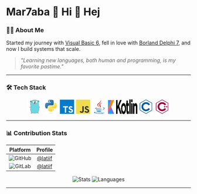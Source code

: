 >

# Mar7aba 👋 Hi 👋 Hej

### 👨‍💻 About Me

Started my journey with [Visual Basic 6](https://en.wikipedia.org/wiki/Visual_Basic), fell in love with [Borland Delphi 7](https://winworldpc.com/product/delphi/70), and now I build systems that scale.

> _"Learning new languages, both human and programming, is my favorite pastime."_

---

### 🛠 Tech Stack

<div align="center">

<img src="https://raw.githubusercontent.com/latiif/latiif/master/go.svg" alt="Go" width="40" height="40"/>
<img src="https://raw.githubusercontent.com/latiif/latiif/master/python.svg" alt="Python" width="40" height="40"/>
<img src="https://raw.githubusercontent.com/latiif/latiif/master/ts.svg" alt="TypeScript" width="40" height="40"/>
<img src="https://raw.githubusercontent.com/latiif/latiif/master/js.svg" alt="JavaScript" width="40" height="40"/>
<img src="https://raw.githubusercontent.com/latiif/latiif/master/java.svg" alt="Java" width="40" height="40"/>
<img src="https://raw.githubusercontent.com/latiif/latiif/master/kotlin.svg" alt="Kotlin" width="80" height="40"/>
<img src="https://raw.githubusercontent.com/latiif/latiif/master/c.svg" alt="C" width="40" height="40"/>
<img src="https://raw.githubusercontent.com/latiif/latiif/master/cplusplus.svg" alt="C++" width="40" height="40"/>
</div>

---

### 📊 Contribution Stats

<div align="center">

|                                           Platform                                           |               Profile                |
| :------------------------------------------------------------------------------------------: | :----------------------------------: |
| ![GitHub](https://img.shields.io/badge/GitHub-181717?style=flat&logo=github&logoColor=white) | [@latiif](https://github.com/latiif) |
| ![GitLab](https://img.shields.io/badge/GitLab-FC6D26?style=flat&logo=gitlab&logoColor=white) | [@latiif](https://gitlab.com/latiif) |

</div>

<div align="center">

<img src="https://github-readme-stats.vercel.app/api?username=latiif&count_private=true&show_icons=true&theme=tokyonight&hide_border=true&include_all_commits=true" alt="Stats" height="165"/>
<img src="https://github-readme-stats.vercel.app/api/top-langs/?username=latiif&layout=compact&theme=tokyonight&hide_border=true&langs_count=6" alt="Languages" height="165"/>

</div>

---

<div align="center">

</div>
